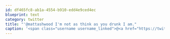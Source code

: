 ```yaml
---
id: df465fc8-ab1a-4554-b910-edd4e9ced4ec
blueprint: text
category: twitter
title: "'@mattashwood I'm not as think as you drunk I am."
caption: '<span class="username username_linked">@<a href="https://twitter.com/mattashwood" title="Matt Ashwood">mattashwood</a></span> I''m not as think as you drunk I am.'
---
```

